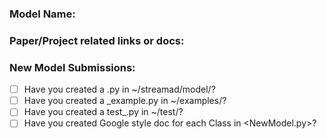 ### Model Name:


### Paper/Project related links or docs:



### New Model Submissions:

* [ ] Have you created a <NewModel>.py in ~/streamad/model/?
* [ ] Have you created a <NewModel>_example.py in ~/examples/?
* [ ] Have you created a test_<NewModel>.py in ~/test/?
* [ ] Have you created Google style doc for each Class in <NewModel.py>?